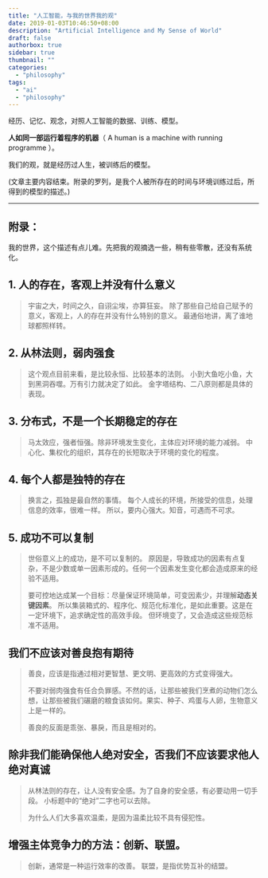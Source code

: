 ```yaml
---
title: "人工智能，与我的世界我的观"
date: 2019-01-03T10:46:50+08:00
description: "Artificial Intelligence and My Sense of World"
draft: false
authorbox: true
sidebar: true
thumbnail: ""
categories:
  - "philosophy"
tags:
  - "ai"
  - "philosophy"
---
```


经历、记忆、观念，对照人工智能的数据、训练、模型。

**人如同一部运行着程序的机器**（ A human is a machine with running programme ）。

我们的观，就是经历过人生，被训练后的模型。


<!--more-->
(文章主要内容结束。附录的罗列，是我个人被所存在的时间与环境训练过后，所得到的模型的描述。)

------

## 附录：

我的世界，这个描述有点儿难。先把我的观摘选一些，稍有些零散，还没有系统化。

## 1. 人的存在，客观上并没有什么意义

> 宇宙之大，时间之久，自诩尘埃，亦算狂妄。
> 除了那些自己给自己赋予的意义，客观上，人的存在并没有什么特别的意义。
> 最通俗地讲，离了谁地球都照样转。

## 2. 从林法则，弱肉强食

> 这个观点目前来看，是比较永恒、比较基本的法则。
> 小到大鱼吃小鱼，大到黑洞吞噬。万有引力就决定了如此。
> 金字塔结构、二八原则都是具体的表现。

## 3. 分布式，不是一个长期稳定的存在

> 马太效应，强者恒强。除非环境发生变化，主体应对环境的能力减弱。
> 中心化、集权化的组织，其存在的长短取决于环境的变化的程度。

## 4. 每个人都是独特的存在

> 换言之，孤独是最自然的事情。
> 每个人成长的环境，所接受的信息，处理信息的效率，很难一样。
> 所以，要内心强大。知音，可遇而不可求。

## 5. 成功不可以复制

> 世俗意义上的成功，是不可以复制的。
> 原因是，导致成功的因素有点复杂，不是少数或单一因素形成的。任何一个因素发生变化都会造成原来的经验不适用。
>
> 要可控地达成某一个目标：尽量保证环境简单，可变因素少，并理解**动态关键因素**。
> 所以集装箱式的、程序化、规范化标准化，是如此重要。这是在一定环境下，追求确定性的高效手段。 但环境变了，又会造成这些规范标准不适用。

## 我们不应该对善良抱有期待

> 善良，应该是指通过相对更智慧、更文明、更高效的方式变得强大。
>
> 不要对弱肉强食有任合负罪感。不然的话，让那些被我们烹煮的动物们怎么想，让那些被我们碾磨的粮食该如何。果实、种子、鸡蛋与人卵，生物意义上是一样的。
>
> 善良的反面是乖张、暴戾，而且是相对的。

## 除非我们能确保他人绝对安全，否我们不应该要求他人绝对真诚

> 从林法则的存在，让人没有安全感。为了自身的安全感，有必要动用一切手段。
> 小标题中的“绝对”二字也可以去除。
>
> 为什么人们大多喜欢温柔，是因为温柔比较不具有侵犯性。



## 增强主体竞争力的方法：创新、联盟。

> 创新，通常是一种运行效率的改善。
> 联盟，是指优势互补的结盟。